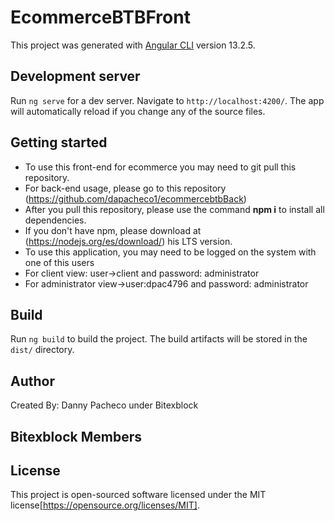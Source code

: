 # EcommerceBTBFront

This project was generated with [Angular CLI](https://github.com/angular/angular-cli) version 13.2.5.

## Development server

Run `ng serve` for a dev server. Navigate to `http://localhost:4200/`. The app will automatically reload if you change any of the source files.

## Getting started
- To use this front-end for ecommerce you may need to git pull this repository.
- For back-end usage, please go to this repository (https://github.com/dapacheco1/ecommercebtbBack)
- After you pull this repository, please use the command **npm i** to install all dependencies.
- If you don't have npm, please download at (https://nodejs.org/es/download/) his LTS version.
- To use this application, you may need to be logged on the system with one of this users
- For client view: user->client and password: administrator
- For administrator view->user:dpac4796 and password: administrator

## Build

Run `ng build` to build the project. The build artifacts will be stored in the `dist/` directory.

## Author
Created By: Danny Pacheco under Bitexblock

## Bitexblock Members

## License
This project is open-sourced software licensed under the MIT license[https://opensource.org/licenses/MIT].
